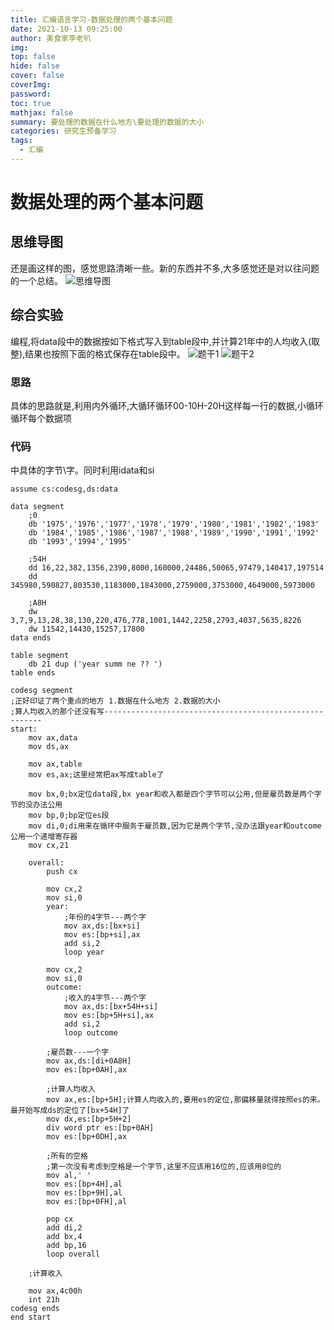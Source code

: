 ```yaml
---
title: 汇编语言学习-数据处理的两个基本问题
date: 2021-10-13 09:25:00
author: 美食家李老叭
img: 
top: false
hide: false
cover: false
coverImg: 
password: 
toc: true
mathjax: false
summary: 要处理的数据在什么地方\要处理的数据的大小
categories: 研究生预备学习
tags:
  - 汇编
---
```


# 数据处理的两个基本问题

## 思维导图

还是画这样的图，感觉思路清晰一些。新的东西并不多,大多感觉还是对以往问题的一个总结。
![思维导图](https://laoba-1304292449.cos.ap-chengdu.myqcloud.com/img/20211013102156.png)

## 综合实验

编程,将data段中的数据按如下格式写入到table段中,并计算21年中的人均收入(取整),结果也按照下面的格式保存在table段中。
![题干1](https://laoba-1304292449.cos.ap-chengdu.myqcloud.com/img/20211013102611.png)
![题干2](https://laoba-1304292449.cos.ap-chengdu.myqcloud.com/img/20211013102632.png)

### 思路

  具体的思路就是,利用内外循环,大循环循环00-10H-20H这样每一行的数据,小循环循环每个数据项

### 代码

中具体的字节\字。同时利用idata和si

```text
assume cs:codesg,ds:data

data segment
    ;0
    db '1975','1976','1977','1978','1979','1980','1981','1982','1983'
    db '1984','1985','1986','1987','1988','1989','1990','1991','1992'
    db '1993','1994','1995'

    ;54H
    dd 16,22,382,1356,2390,8000,160000,24486,50065,97479,140417,197514
    dd 345980,590827,803530,1183000,1843000,2759000,3753000,4649000,5973000
    
    ;A8H
    dw 3,7,9,13,28,38,130,220,476,778,1001,1442,2258,2793,4037,5635,8226
    dw 11542,14430,15257,17800
data ends

table segment
    db 21 dup ('year summ ne ?? ')
table ends

codesg segment
;正好印证了两个重点的地方 1.数据在什么地方 2.数据的大小
;算人均收入的那个还没有写--------------------------------------------------------
start:
    mov ax,data
    mov ds,ax
    
    mov ax,table
    mov es,ax;这里经常把ax写成table了

    mov bx,0;bx定位data段,bx year和收入都是四个字节可以公用,但是雇员数是两个字节的没办法公用
    mov bp,0;bp定位es段
    mov di,0;di用来在循环中服务于雇员数,因为它是两个字节,没办法跟year和outcome公用一个递增寄存器
    mov cx,21

    overall:
        push cx

        mov cx,2
        mov si,0
        year:
            ;年份的4字节---两个字
            mov ax,ds:[bx+si]
            mov es:[bp+si],ax
            add si,2
            loop year

        mov cx,2
        mov si,0
        outcome:
            ;收入的4字节---两个字
            mov ax,ds:[bx+54H+si]
            mov es:[bp+5H+si],ax
            add si,2
            loop outcome

        ;雇员数---一个字
        mov ax,ds:[di+0A8H]
        mov es:[bp+0AH],ax

        ;计算人均收入
        mov ax,es:[bp+5H];计算人均收入的,要用es的定位,那偏移量就得按照es的来。最开始写成ds的定位了[bx+54H]了
        mov dx,es:[bp+5H+2]
        div word ptr es:[bp+0AH]
        mov es:[bp+0DH],ax

        ;所有的空格
        ;第一次没有考虑到空格是一个字节,这里不应该用16位的,应该用8位的
        mov al,' '
        mov es:[bp+4H],al
        mov es:[bp+9H],al
        mov es:[bp+0FH],al

        pop cx
        add di,2
        add bx,4
        add bp,16
        loop overall

    ;计算收入

    mov ax,4c00h
    int 21h
codesg ends
end start
```